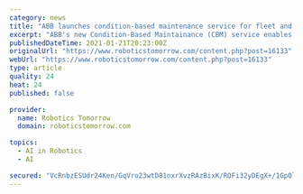 ```yaml
---
category: news
title: "ABB launches condition-based maintenance service for fleet and individual robot assessments"
excerpt: "ABB's new Condition-Based Maintainance (CBM) service enables robot users to create a preventive maintenance schedule for individual or robot fleets based on real-time operational data, to optimize productivity and minimize downtime."
publishedDateTime: 2021-01-21T20:23:00Z
originalUrl: "https://www.roboticstomorrow.com/content.php?post=16133"
webUrl: "https://www.roboticstomorrow.com/content.php?post=16133"
type: article
quality: 24
heat: 24
published: false

provider:
  name: Robotics Tomorrow
  domain: roboticstomorrow.com

topics:
  - AI in Robotics
  - AI

secured: "VcRnbzESUdr24Ken/GqVro23wtD81nxrXvzRAzBixK/ROFi32yDEgX+/1GpOlMSBXVeAT3hKYBDADuDCy4dKGSUqX5qMb/6g9xNx+8B6oTGsxgEFDUum8fwMSTbFA0cweoy2NoZAj65A1SO7WG0kK+Gqi2NrZTvGvEMo6kn57nacZvmRtQEiDvfBZ8J8COWf+sKrcWe0ylPfiOplxHQk4Pc9C+DbaXszQ3B3jcGyAMcN9OHzehS/HoXyheubA2mficKDEpQf69agPck48/zURaPsu2JPi8XsGje8vhM/FO6ZwN1r1J1IDgQ+9GsxbG/42is3GS85MnIxibH7F6dAN4Qrpv+h/4cBTqMxUmK2co0=;KxT00Ywh+LvRxmf2Ihxnhg=="
---
```


